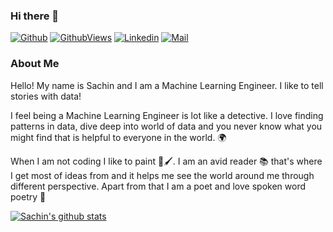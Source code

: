 ### Hi there 👋

[![Github](https://img.shields.io/github/followers/anburocky3?label=Follow&style=social)](https://github.com/sachinprabhu007)
[![GithubViews](https://api.freemotion-llc.com/api/github/v1/profile-views?username=sachinprabhu007)](https://github.com/sachinprabhu007)
[![Linkedin](https://img.shields.io/badge/-Sachin%20Prabhu-blue?style=flat-square&logo=linkedin&logoColor=white&link=https://www.linkedin.com/in/sachinprabhub//)](https://www.linkedin.com/in/sachinprabhub/)
[![Mail](https://img.shields.io/badge/-sachin.prabhu.b@gmail.com-gray?style=flat-square&logo=gmail&logoColor=red&link=)](mailto:sachin.prabhu.b@gmail.com)

### About Me

Hello! My name is Sachin and I am a Machine Learning Engineer. I like to tell stories with data!

I feel being a Machine Learning Engineer is lot like a detective. I love finding patterns in data, dive deep into world of data and you never know what you might find that is helpful to everyone in the world.  🌍

When I am not coding I like to paint 🎨🖌️. I am an avid reader 📚 that's where I get most of ideas from and it helps me see the world around me through different perspective. Apart from that I am a poet and love spoken word poetry 🎤

[![Sachin's github stats](https://github-readme-stats.vercel.app/api?username=sachinprabhu007&show_icons=true)](https://github.com/anuraghazra/github-readme-stats)

<!--
**sachinprabhu007/sachinprabhu007** is a ✨ _special_ ✨ repository because its `README.md` (this file) appears on your GitHub profile.

Here are some ideas to get you started:

- 🔭 I’m currently working on ...
- 🌱 I’m currently learning ...
- 👯 I’m looking to collaborate on ...
- 🤔 I’m looking for help with ...
- 💬 Ask me about ...
- 📫 How to reach me: ...
- 😄 Pronouns: ...
- ⚡ Fun fact: ...
-->

